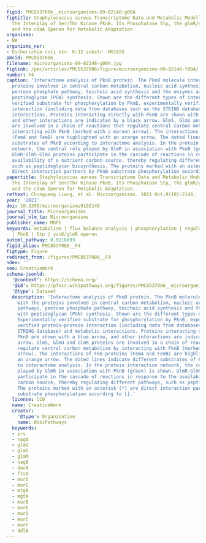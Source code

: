 ```yaml
---
figid: PMC8537086__microorganisms-09-02148-g004
figtitle: Staphylococcus aureus Transcriptome Data and Metabolic Modelling Investigate
  the Interplay of Ser/Thr Kinase PknB, Its Phosphatase Stp, the glmR/yvcK Regulon
  and the cdaA Operon for Metabolic Adaptation
organisms:
- NA
organisms_ner:
- Escherichia coli str. K-12 substr. MG1655
pmcid: PMC8537086
filename: microorganisms-09-02148-g004.jpg
figlink: /pmc/articles/PMC8537086/figure/microorganisms-09-02148-f004/
number: F4
caption: 'Interactome analysis of PknB protein. The PknB molecule interacts with the
  proteins involved in central carbon metabolism, nucleic acid synthesis pathways,
  pentose phosphate pathway, teichoic acid synthesis and the enzymes associated with
  peptidoglycan (PGN) synthesis. Shown are the different types of interactions: Experimentally
  verified substrate for phosphorylation by PknB, experimentally verified protein–protein
  interaction (including data from databases such as the STRING database) and metabolic
  interactions. Proteins interacting directly with PknB are shown with a blue arrow,
  and other interactions are indicated by a black arrow. GlmS, GlmU and GlmR proteins
  are involved in a chain of reactions that regulate central carbon metabolism by
  interacting with PknB (marked with a maroon arrow). The interactions of Fem proteins
  (FemA and FemB) are highlighted with an orange arrow. The doted lines indicate different
  substrates of PknB according to interactome analysis. In the protein interaction
  network, the central role played by GlmR in association with PknB (green) is shown.
  GlmR-GlmS-GlmU proteins participate in the cascade of reactions in response to the
  availability of a nutrient carbon source, thereby regulating different pathways,
  such as peptidoglycan biosynthesis. The proteins marked with an asterisk (*) are
  direct interaction partners by PknB substrate phosphorylation according to [].'
papertitle: Staphylococcus aureus Transcriptome Data and Metabolic Modelling Investigate
  the Interplay of Ser/Thr Kinase PknB, Its Phosphatase Stp, the glmR/yvcK Regulon
  and the cdaA Operon for Metabolic Adaptation.
reftext: Chunguang Liang, et al. Microorganisms. 2021 Oct;9(10):2148.
year: '2021'
doi: 10.3390/microorganisms9102148
journal_title: Microorganisms
journal_nlm_ta: Microorganisms
publisher_name: MDPI
keywords: metabolism | flux balance analysis | phosphorylation | regulation | riboswitch
  | PknB | Stp | yvcK/glmR operon
automl_pathway: 0.9116093
figid_alias: PMC8537086__F4
figtype: Figure
redirect_from: /figures/PMC8537086__F4
ndex: ''
seo: CreativeWork
schema-jsonld:
  '@context': https://schema.org/
  '@id': https://pfocr.wikipathways.org/figures/PMC8537086__microorganisms-09-02148-g004.html
  '@type': Dataset
  description: 'Interactome analysis of PknB protein. The PknB molecule interacts
    with the proteins involved in central carbon metabolism, nucleic acid synthesis
    pathways, pentose phosphate pathway, teichoic acid synthesis and the enzymes associated
    with peptidoglycan (PGN) synthesis. Shown are the different types of interactions:
    Experimentally verified substrate for phosphorylation by PknB, experimentally
    verified protein–protein interaction (including data from databases such as the
    STRING database) and metabolic interactions. Proteins interacting directly with
    PknB are shown with a blue arrow, and other interactions are indicated by a black
    arrow. GlmS, GlmU and GlmR proteins are involved in a chain of reactions that
    regulate central carbon metabolism by interacting with PknB (marked with a maroon
    arrow). The interactions of Fem proteins (FemA and FemB) are highlighted with
    an orange arrow. The doted lines indicate different substrates of PknB according
    to interactome analysis. In the protein interaction network, the central role
    played by GlmR in association with PknB (green) is shown. GlmR-GlmS-GlmU proteins
    participate in the cascade of reactions in response to the availability of a nutrient
    carbon source, thereby regulating different pathways, such as peptidoglycan biosynthesis.
    The proteins marked with an asterisk (*) are direct interaction partners by PknB
    substrate phosphorylation according to [].'
  license: CC0
  name: CreativeWork
  creator:
    '@type': Organization
    name: WikiPathways
  keywords:
  - prs
  - nagA
  - glmU
  - glmS
  - glmM
  - nagB
  - dacA
  - ftsA
  - murD
  - murG
  - mtgA
  - mgtA
  - murB
  - murE
  - murI
  - murC
  - murF
  - ddlB
---
```

